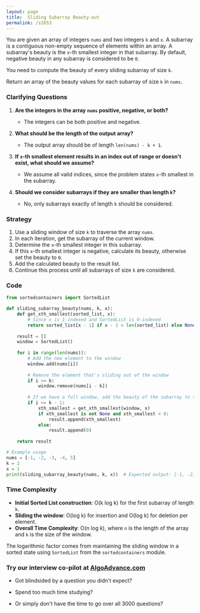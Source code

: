 ```yaml
---
layout: page
title:  Sliding Subarray Beauty-out
permalink: /s2653
---
```


You are given an array of integers `nums` and two integers `k` and `x`. A subarray is a contiguous non-empty sequence of elements within an array. A subarray's beauty is the `x`-th smallest integer in that subarray. By default, negative beauty in any subarray is considered to be `0`.

You need to compute the beauty of every sliding subarray of size `k`.

Return an array of the beauty values for each subarray of size `k` in `nums`.

### Clarifying Questions

1. **Are the integers in the array `nums` positive, negative, or both?**
   - The integers can be both positive and negative.

2. **What should be the length of the output array?**
   - The output array should be of length `len(nums) - k + 1`.

3. **If `x`-th smallest element results in an index out of range or doesn't exist, what should we assume?**
   - We assume all valid indices, since the problem states `x`-th smallest in the subarray.

4. **Should we consider subarrays if they are smaller than length `k`?**
   - No, only subarrays exactly of length `k` should be considered.

### Strategy

1. Use a sliding window of size `k` to traverse the array `nums`.
2. In each iteration, get the subarray of the current window.
3. Determine the `x`-th smallest integer in this subarray.
4. If this `x`-th smallest integer is negative, calculate its beauty, otherwise set the beauty to `0`.
5. Add the calculated beauty to the result list.
6. Continue this process until all subarrays of size `k` are considered.

### Code

```python
from sortedcontainers import SortedList

def sliding_subarray_beauty(nums, k, x):
    def get_xth_smallest(sorted_list, x):
        # Since x is 1-indexed and SortedList is 0-indexed
        return sorted_list[x - 1] if x - 1 < len(sorted_list) else None
    
    result = []
    window = SortedList()
    
    for i in range(len(nums)):
        # Add the new element to the window
        window.add(nums[i])
        
        # Remove the element that's sliding out of the window
        if i >= k:
            window.remove(nums[i - k])
        
        # If we have a full window, add the beauty of the subarray to the result
        if i >= k - 1:
            xth_smallest = get_xth_smallest(window, x)
            if xth_smallest is not None and xth_smallest < 0:
                result.append(xth_smallest)
            else:
                result.append(0)
    
    return result

# Example usage
nums = [-1, -2, -3, -4, 5]
k = 2
x = 1
print(sliding_subarray_beauty(nums, k, x))  # Expected output: [-1, -2, -3, -4]
```

### Time Complexity

- **Initial Sorted List construction**: O(k log k) for the first subarray of length `k`.
- **Sliding the window**: O(log k) for insertion and O(log k) for deletion per element.
- **Overall Time Complexity**: O(n log k), where `n` is the length of the array and `k` is the size of the window.

The logarithmic factor comes from maintaining the sliding window in a sorted state using `SortedList` from the `sortedcontainers` module.


### Try our interview co-pilot at [AlgoAdvance.com](https://algoAdvance.com)

- Got blindsided by a question you didn't expect?

- Spend too much time studying?

- Or simply don't have the time to go over all 3000 questions?

